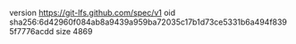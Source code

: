 version https://git-lfs.github.com/spec/v1
oid sha256:6d42960f084ab8a9439a959ba72035c17b1d73ce5331b6a494f8395f7776acdd
size 4869
